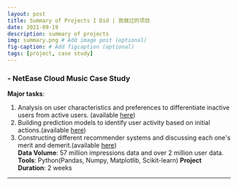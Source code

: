 ```yaml
---
layout: post
title: Summary of Projects I Did | 我做过的项目
date: 2021-09-19
description: summary of projects
img: summary.png # Add image post (optional)
fig-caption: # Add figcaption (optional)
tags: [project, case study]
---
```


### - NetEase Cloud Music Case Study  

**Major tasks**:
1. Analysis on user characteristics and preferences to differentiate inactive users from active users. (available [here](https://jing042323.github.io/jing-long/NCM_part1/))  
2. Building prediction models to identify user activity based on initial actions.(available [here](https://jing042323.github.io/jing-long/NCM_part2/))  
3. Constructing different recommender systems and discussing each one's merit and demerit.(available [here](https://jing042323.github.io/jing-long/NCM_part3/))  
**Data Volume**: 57 million impressions data and over 2 million user data.  
**Tools**: Python(Pandas, Numpy, Matplotlib, Scikit-learn)
**Project Duration**: 2 weeks

***









